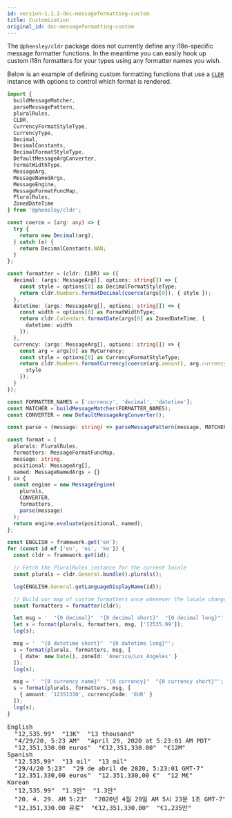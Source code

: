 ```yaml
---
id: version-1.1.2-doc-messageformatting-custom
title: Customization
original_id: doc-messageformatting-custom
---
```


The `@phensley/cldr` package does not currently define any i18n-specific message formatter functions. In the meantime you can easily hook up custom i18n formatters for your types using any formatter names you wish.

Below is an example of defining custom formatting functions that use a [`CLDR`](api-cldr.html) instance with options to control which format is rendered.

```typescript
import {
  buildMessageMatcher,
  parseMessagePattern,
  pluralRules,
  CLDR,
  CurrencyFormatStyleType,
  CurrencyType,
  Decimal,
  DecimalConstants,
  DecimalFormatStyleType,
  DefaultMessageArgConverter,
  FormatWidthType,
  MessageArg,
  MessageNamedArgs,
  MessageEngine,
  MessageFormatFuncMap,
  PluralRules,
  ZonedDateTime
} from '@phensley/cldr';

const coerce = (arg: any) => {
  try {
    return new Decimal(arg);
  } catch (e) {
    return DecimalConstants.NAN;
  }
};

const formatter = (cldr: CLDR) => ({
  decimal: (args: MessageArg[], options: string[]) => {
    const style = options[0] as DecimalFormatStyleType;
    return cldr.Numbers.formatDecimal(coerce(args[0]), { style });
  },
  datetime: (args: MessageArg[], options: string[]) => {
    const width = options[0] as FormatWidthType;
    return cldr.Calendars.formatDate(args[0] as ZonedDateTime, {
      datetime: width
    });
  },
  currency: (args: MessageArg[], options: string[]) => {
    const arg = args[0] as MyCurrency;
    const style = options[0] as CurrencyFormatStyleType;
    return cldr.Numbers.formatCurrency(coerce(arg.amount), arg.currencyCode, {
      style
    });
  }
});

const FORMATTER_NAMES = ['currency', 'decimal', 'datetime'];
const MATCHER = buildMessageMatcher(FORMATTER_NAMES);
const CONVERTER = new DefaultMessageArgConverter();

const parse = (message: string) => parseMessagePattern(message, MATCHER);

const format = (
  plurals: PluralRules,
  formatters: MessageFormatFuncMap,
  message: string,
  positional: MessageArg[],
  named: MessageNamedArgs = {}
) => {
  const engine = new MessageEngine(
    plurals,
    CONVERTER,
    formatters,
    parse(message)
  );
  return engine.evaluate(positional, named);
};

const ENGLISH = framework.get('en');
for (const id of ['en', 'es', 'ko']) {
  const cldr = framework.get(id);

  // Fetch the PluralRules instance for the current locale
  const plurals = cldr.General.bundle().plurals();

  log(ENGLISH.General.getLanguageDisplayName(id));

  // Build our map of custom formatters once whenever the locale changes
  const formatters = formatter(cldr);

  let msg = '  "{0 decimal}"  "{0 decimal short}"  "{0 decimal long}"';
  let s = format(plurals, formatters, msg, ['12535.99']);
  log(s);

  msg = '  "{0 datetime short}"  "{0 datetime long}"';
  s = format(plurals, formatters, msg, [
    { date: new Date(), zoneId: 'America/Los_Angeles' }
  ]);
  log(s);

  msg = '  "{0 currency name}"  "{0 currency}"  "{0 currency short}"';
  s = format(plurals, formatters, msg, [
    { amount: '12351330', currencyCode: 'EUR' }
  ]);
  log(s);
}
```
<pre class="output">
English
  "12,535.99"  "13K"  "13 thousand"
  "4/29/20, 5:23 AM"  "April 29, 2020 at 5:23:01 AM PDT"
  "12,351,330.00 euros"  "€12,351,330.00"  "€12M"
Spanish
  "12.535,99"  "13 mil"  "13 mil"
  "29/4/20 5:23"  "29 de abril de 2020, 5:23:01 GMT-7"
  "12.351.330,00 euros"  "12.351.330,00 €"  "12 M€"
Korean
  "12,535.99"  "1.3만"  "1.3만"
  "20. 4. 29. AM 5:23"  "2020년 4월 29일 AM 5시 23분 1초 GMT-7"
  "12,351,330.00 유로"  "€12,351,330.00"  "€1,235만"
</pre>

